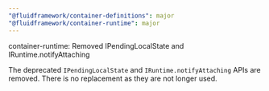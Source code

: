 ```yaml
---
"@fluidframework/container-definitions": major
"@fluidframework/container-runtime": major
---
```


container-runtime: Removed IPendingLocalState and IRuntime.notifyAttaching

The deprecated `IPendingLocalState` and `IRuntime.notifyAttaching` APIs are removed. There is no replacement as they are
not longer used.
